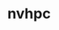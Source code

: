---
title: "nvhpc"
layout: cache
categories: [package, v0.20.0]
meta: {"versions": ["23.3"], "compilers": ["gcc@=11.1.0"], "oss": ["ubuntu20.04"], "platforms": ["linux"], "targets": ["ppc64le", "x86_64_v3"], "stacks": ["e4s", "e4s-power", "root"], "num_specs": 2, "num_specs_by_stack": {"root": 2, "e4s-power": 1, "e4s": 1}}
spec_details: [{"hash": "sw625x4kv6ew7t4sir2fmz6d3rxuex46", "compiler": "gcc@=11.1.0", "versions": ["23.3"], "os": "ubuntu20.04", "platform": "linux", "target": "ppc64le", "variants": ["+blas", "build_system=generic", "install_type=single", "+lapack", "+mpi"], "stacks": ["root", "e4s-power"], "size": "-", "tarball": "https://binaries.spack.io/v0.20.0/build_cache/linux-ubuntu20.04-ppc64le/gcc-11.1.0/nvhpc-23.3/linux-ubuntu20.04-ppc64le-gcc-11.1.0-nvhpc-23.3-sw625x4kv6ew7t4sir2fmz6d3rxuex46.spack"}, {"hash": "gkdo3ygiy7if6ceg4uolrt3ft7rpq4pt", "compiler": "gcc@=11.1.0", "versions": ["23.3"], "os": "ubuntu20.04", "platform": "linux", "target": "x86_64_v3", "variants": ["+blas", "build_system=generic", "install_type=single", "+lapack", "+mpi"], "stacks": ["root", "e4s"], "size": "-", "tarball": "https://binaries.spack.io/v0.20.0/build_cache/linux-ubuntu20.04-x86_64_v3/gcc-11.1.0/nvhpc-23.3/linux-ubuntu20.04-x86_64_v3-gcc-11.1.0-nvhpc-23.3-gkdo3ygiy7if6ceg4uolrt3ft7rpq4pt.spack"}]
---